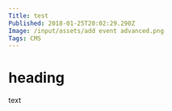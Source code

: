 ```yaml
---
Title: test
Published: 2018-01-25T20:02:29.290Z
Image: /input/assets/add event advanced.png
Tags: CMS
---
```

# heading
text

